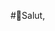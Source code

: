 #👋Salut,

<!--
je suis **MEVENGUE FRANCK**
_ 🔭 étudiant en école d'Ingénieur
_ 👀 Je m'intéresse à Python, Data Science et Machine Learning .
_ 🌱 J'explore actuellement les plateformes d'IA et j'apprends le ML.
_ 💞️ Je cherche à collaborer sur n'importe quel projet open source.
_ 🖥 Je crée du contenu sur Python et Google Colab principalement. 
_ 📫 Comment me joindre ✉️ : mevengueengofranck@gmail.com
- ⚡ activité préféré : Football
-->
